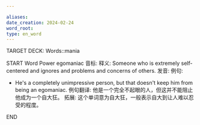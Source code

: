 ```yaml
---

aliases: 
date_creation: 2024-02-24
word_root: 
type: en_word
---
```

TARGET DECK: Words::mania

START
Word Power
egomaniac
音标: 
释义:
Someone who is extremely self-centered and ignores and problems and concerns of others.
发音:
例句:
- He's a completely unimpressive person, but that doesn't keep him from being an egomaniac.
例句翻译:
他是一个完全不起眼的人，但这并不能阻止他成为一个自大狂。
拓展:
这个单词意为自大狂，一般表示自大到让人难以忍受的程度。
<!--ID: 1708783727315-->
END
